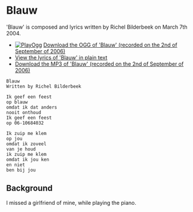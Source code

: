 # Blauw

'Blauw' is composed and lyrics written by Richel Bilderbeek 
on March 7th 2004.

-   [![PlayOgg](http://static.fsf.org/playogg/Play_ogg_80x15.png "I support PlayOgg!")](http://playogg.org)
    [Download the OGG of 'Blauw' (recorded on the 2nd of September
    of 2006)](CD06_02Blauw20060902.ogg)
-   [View the lyrics of 'Blauw' in plain text](SongBlauw.txt)
-   [Download the MP3 of 'Blauw' (recorded on the 2nd of September
    of 2006)](CD06_02Blauw20060902.mp3)

```
Blauw
Written by Richel Bilderbeek

Ik geef een feest
op blauw
omdat ik dat anders
nooit onthoud
Ik geef een feest
op 06-10684032

Ik zuip me klem
op jou
omdat ik zoveel
van je houd
ik zuip me klem
omdat ik jou ken
en niet
ben bij jou
```

## Background

I missed a girlfriend of mine, while playing the piano.

